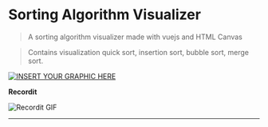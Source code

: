 
# Sorting Algorithm Visualizer

> A sorting algorithm visualizer made with vuejs and HTML Canvas

> Contains visualization quick sort, insertion sort, bubble sort, merge sort.

[![INSERT YOUR GRAPHIC HERE](https://i.ibb.co/W093xgY/1.png)]()


**Recordit**

![Recordit GIF](http://g.recordit.co/1zzNlktSBO.gif)

---



